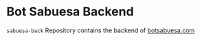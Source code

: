 # Bot Sabuesa Backend

`sabuesa-back` Repository contains the backend of [botsabuesa.com](botsabuesa.com)
